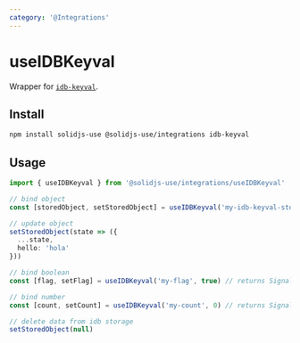 ```yaml
---
category: '@Integrations'
---
```


# useIDBKeyval

Wrapper for [`idb-keyval`](https://www.npmjs.com/package/idb-keyval).

## Install

```bash
npm install solidjs-use @solidjs-use/integrations idb-keyval
```

## Usage

```ts
import { useIDBKeyval } from '@solidjs-use/integrations/useIDBKeyval'

// bind object
const [storedObject, setStoredObject] = useIDBKeyval('my-idb-keyval-store', { hello: 'hi', greeting: 'Hello' })

// update object
setStoredObject(state => ({
  ...state,
  hello: 'hola'
}))

// bind boolean
const [flag, setFlag] = useIDBKeyval('my-flag', true) // returns Signal<boolean>

// bind number
const [count, setCount] = useIDBKeyval('my-count', 0) // returns Signal<number>

// delete data from idb storage
setStoredObject(null)
```
